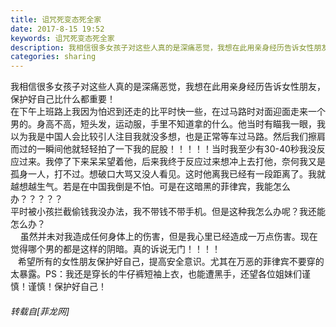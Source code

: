 ```yaml
---
title: 诅咒死变态死全家
date: 2017-8-15 19:52
keywords: 诅咒死变态死全家
description: 我相信很多女孩子对这些人真的是深痛恶觉，我想在此用亲身经历告诉女性朋友，保护好自己比什么都重要！在下午上班路上我因为怕迟到还走的比平时快一些，在过马路时对面迎面走来一个男的。身高不高，短头发，运动服，手里不知道拿的什么。他当时有瞄我一眼，我以为我是中国人会比较引人注目我就没多想，也是正常等车过马路。然后我们擦肩而过的一瞬间他就轻轻拍了一下我的屁股！！！！！当时我至少有30-40秒我没反应过来。我停了下来呆呆望着他，后来我终于反应过来想冲上去打他，奈何我又是孤身一人，打不过。想破口大骂又没人看见。这时他离我已经有一段距离了。我就越想越生气。若是在中国我倒是不怕。可是在这暗黑的菲律宾，我能怎么办？？？？？平时被小孩拦截偷钱我没办法，我不带钱不带手机。但是这种我怎么办呢？我还能怎么办？    虽然并未对我造成任何身体上的伤害，但是我心里已经造成一万点伤害。现在觉得哪个男的都是这样的阴暗。真的诉说无门！！！！   希望所有的女性朋友保护好自己，提高安全意识。尤其在万恶的菲律宾不要穿的太暴露。PS：我还是穿长的牛仔裤短袖上衣，也能遭黑手，还望各位姐妹们谨慎！谨慎！保护好自己！
categories: sharing
---
```

<td class="t_f" id="postmessage_849597">

我相信很多女孩子对这些人真的是深痛恶觉，我想在此用亲身经历告诉女性朋友，保护好自己比什么都重要！<br/>
在下午上班路上我因为怕迟到还走的比平时快一些，在过马路时对面迎面走来一个男的。身高不高，短头发，运动服，手里不知道拿的什么。他当时有瞄我一眼，我以为我是中国人会比较引人注目我就没多想，也是正常等车过马路。然后我们擦肩而过的一瞬间他就轻轻拍了一下我的屁股！！！！！当时我至少有30-40秒我没反应过来。我停了下来呆呆望着他，后来我终于反应过来想冲上去打他，奈何我又是孤身一人，打不过。想破口大骂又没人看见。这时他离我已经有一段距离了。我就越想越生气。若是在中国我倒是不怕。可是在这暗黑的菲律宾，我能怎么办？？？？？<br/>
平时被小孩拦截偷钱我没办法，我不带钱不带手机。但是这种我怎么办呢？我还能怎么办？<br/>
    虽然并未对我造成任何身体上的伤害，但是我心里已经造成一万点伤害。现在觉得哪个男的都是这样的阴暗。真的诉说无门！！！！<br/>
   希望所有的女性朋友保护好自己，提高安全意识。尤其在万恶的菲律宾不要穿的太暴露。PS：我还是穿长的牛仔裤短袖上衣，也能遭黑手，还望各位姐妹们谨慎！谨慎！保护好自己！</td>
###### 转载自[菲龙网]